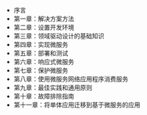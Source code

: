 +   序言
+   第一章：解决方案方法
+   第二章：设置开发环境
+   第三章：领域驱动设计的基础知识
+   第四章：实现微服务
+   第五章：部署和测试
+   第六章：响应式微服务
+   第七章：保护微服务
+   第八章：使用微服务网络应用程序消费服务
+   第九章：最佳实践和通用原则
+   第十章：故障排除指南
+   第十一章：将单体应用迁移到基于微服务的应用